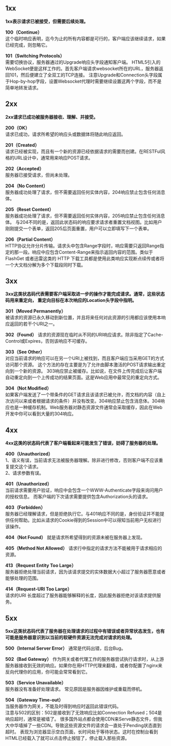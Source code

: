 ## 1xx    
**1xx表示请求已被接受，但需要后续处理。**

**100（Continue）**     
这个临时响应表明，迄今为止的所有内容都是可行的，客户端应该继续请求，如果已经完成，则忽略它。

**101（Switching Protocols）**     
需要切换协议，服务器通过的Upgrade响应头字段通知客户端。
HTML5引入的WebSocket便是这样工作的。首先客户端请求websocket所在的URL，服务器返回101，然后便建立了全双工的TCP连接。 注意Upgrade和Connection头字段属于Hop-by-hop字段，设置Websocket代理时需要继续设置这两个字段，而不是简单地转发请求。

## 2xx
**2xx请求已成功被服务器接收、理解、并接受。**

**200（OK）**   
请求已成功，请求所希望的响应头或数据体将随此响应返回。

**201（Created）**   
请求已经被实现，而且有一个新的资源已经依据请求的需要而创建。在RESTFul风格的URL设计中，通常用来响应POST请求。

**202（Accepted）**     
服务器已接受请求，但尚未处理。

**204（No Content）**     
服务器成功处理了请求，但不需要返回任何实体内容，204响应禁止包含任何消息体。

**205（Reset Content）**    
服务器成功处理了请求，但不需要返回任何实体内容，205响应禁止包含任何消息体。 与204不同的是，返回此状态码的响应要求请求者重置文档视图。比如用户刚刚提交一个表单，返回205后页面重置，用户可以立即填写下一个表单。

**206（Partial Content）**      
HTTP协议允许分片传输。请求头中包含Range字段时，响应需要只返回Range指定的那一段。响应中应包含Content-Range来指示返回内容的范围。类似于 FlashGet 或者迅雷这类的 HTTP 下载工具都是使用此类响应实现断点续传或者将一个大文档分解为多个下载段同时下载。

## 3xx
**3xx这类状态码代表需要客户端采取进一步的操作才能完成请求。通常，这些状态码用来重定向， 重定向目标在本次响应的Location头字段中指明。**

**301（Moved Permanently）**      
被请求的资源已永久移动到新位置，并且将来任何对此资源的引用都应该使用本响应返回的若干个URI之一。

**302（Found）**
请求的资源现在临时从不同的URI响应请求。除非指定了Cache-Control或Expires，否则该响应不可缓存。

**303（See Other）**      
对应当前请求的响应可以在另一个URI上被找到，而且客户端应当采用GET的方式访问那个资源。 这个方法的存在主要是为了允许由脚本激活的POST请求输出重定向到一个新的资源。 303响应禁止被缓存。比如说，在文件上传完成后让客户端自动重定向到一个上传成功的结果页面。这是Web应用中最常见的重定向方式。

**304（Not Modified）**     
如果客户端发送了一个带条件的GET请求且该请求已被允许，而文档的内容（自上次访问以来或者根据请求的条件）并没有改变。304响应禁止包含消息体。304响应也是一种缓存机制。Web服务器对静态资源文件通常会采取缓存，因此在Web开发中你可以看到大量的304响应。 

## 4xx
**4xx这类的状态码代表了客户端看起来可能发生了错误，妨碍了服务器的处理。**     

**400（Unauthorized）**     
1、语义有误，当前请求无法被服务器理解。除非进行修改，否则客户端不应该重复提交这个请求。          
2、请求参数有误。

**401（Unauthorized）**   
当前请求需要用户验证，响应中会包含一个WWW-Authenticate字段来询问用户的授权信息。 而客户端的下次请求需要提供包含Authorization头的请求。

**403（Forbidden）**    
服务器已经理解请求，但是拒绝执行它。与401响应不同的是，身份验证并不能提供任何帮助。比如从请求的Cookie得到的Session中可以得知当前用户无权进行该操作。

**404（Not Found）**
就是请求所希望得到的资源未被在服务器上发现。

**405（Method Not Allowed）**
请求行中指定的请求方法不能被用于请求相应的资源。

**413（Request Entity Too Large）**     
服务器拒绝处理当前请求，因为该请求提交的实体数据大小超过了服务器愿意或者能够处理的范围。

**414（Request-URI Too Large）**    
请求的URI 长度超过了服务器能够解释的长度，因此服务器拒绝对该请求提供服务。

## 5xx
**5xx这类状态码代表了服务器在处理请求的过程中有错误或者异常状态发生，也有可能是服务器意识到以当前的软硬件资源无法完成对请求的处理。**

**500（Internal Server Error）**
通常是代码出错，后台Bug。

**502（Bad Gateway）**
作为网关或者代理工作的服务器尝试执行请求时，从上游服务器接收到无效的响应。如果你在用HTTP代理来翻墙，或者你配置了nginx来反向代理你的应用，你可能会常常看到它。

**503（Service Unavailable）**    
服务器没有准备好处理请求。 常见原因是服务器因维护或重载而停机。

**504（Gateway Time-out）**   
当服务器作为网关，不能及时得到响应时返回此错误代码。    
注意与502的区别：502是接收到了无效响应比如Connection Refused；504是响应超时，通常是被墙了。
很多国外站点都会使用CDN来Serve静态文件，但我大中华墙掉了一些CDN。导致这些资源文件的请求会一直处于Pending状态直到超时。 表现为浏览器显示空白页面，长时间处于等待状态。这时在控制台看到HTML已经载入了就可以点击停止按钮了，停止载入那些资源。
